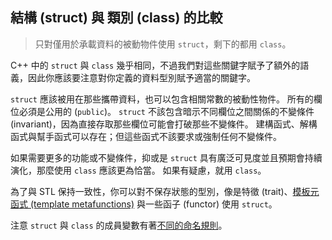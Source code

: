 ## 結構 (struct) 與 類別 (class) 的比較

> 只對僅用於承載資料的被動物件使用 `struct`，剩下的都用 `class`。

C++ 中的 `struct` 與 `class` 幾乎相同，不過我們對這些關鍵字賦予了額外的語義，因此你應該要注意對你定義的資料型別賦予適當的關鍵字。

`struct` 應該被用在那些攜帶資料，也可以包含相關常數的被動性物件。 所有的欄位必須是公用的 (`public`)。 `struct` 不該包含暗示不同欄位之間關係的不變條件 (invariant)，因為直接存取那些欄位可能會打破那些不變條件。 建構函式、解構函式與幫手函式可以存在；但這些函式不該要求或強制任何不變條件。

如果需要更多的功能或不變條件，抑或是 `struct` 具有廣泛可見度並且預期會持續演化，那麼使用 `class` 應該更為恰當。 如果有疑慮，就用 `class`。

為了與 STL 保持一致性，你可以對不保存狀態的型別，像是特徵 (trait)、[模板元函式 (template metafunctions)](../other-cpp-features/template-metaprogramming.md) 與一些函子 (functor) 使用 `struct`。

注意 `struct` 與 `class` 的成員變數有著[不同的命名規則](../naming/variable-names.md)。
